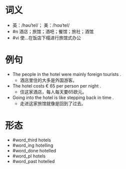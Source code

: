 # 词义
- 英：/həʊˈtel/； 美：/hoʊˈtel/
- #n 酒店；旅馆；酒吧；餐馆；旅社；酒馆
- #vi 使…在饭店下榻进行旅馆式办公
# 例句
- The people in the hotel were mainly foreign tourists .
	- 酒店里住的大多是外国游客。
- The hotel costs € 65 per person per night .
	- 住这家酒店，每人每天要65欧元。
- Going into the hotel is like stepping back in time .
	- 走进这家旅馆就像是回到了过去。
# 形态
- #word_third hotels
- #word_ing hotelling
- #word_done hotelled
- #word_pl hotels
- #word_past hotelled
